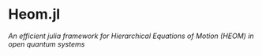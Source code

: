 # Heom.jl

*An efficient julia framework for Hierarchical Equations of Motion (HEOM) in open quantum systems*